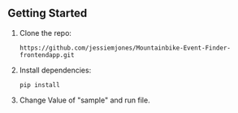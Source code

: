 ## Getting Started

1.  Clone the repo:

        https://github.com/jessiemjones/Mountainbike-Event-Finder-frontendapp.git

2.  Install dependencies:

        pip install

3.  Change Value of "sample" and run file.

